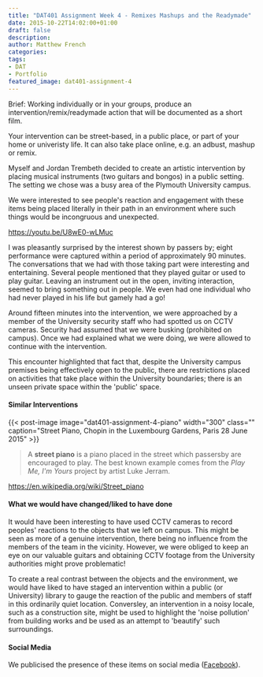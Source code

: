 ```yaml
---
title: "DAT401 Assignment Week 4 - Remixes Mashups and the Readymade"
date: 2015-10-22T14:02:00+01:00
draft: false
description: 
author: Matthew French
categories:
tags:
- DAT
- Portfolio
featured_image: dat401-assignment-4
---
```


Brief: Working individually or in your groups, produce an intervention/remix/readymade action that will be documented as a short film.

Your intervention can be street-based, in a public place, or part of your home or univeristy life. It can also take place online, e.g. an adbust, mashup or remix.

<!--more-->

Myself and Jordan Trembeth decided to create an artistic intervention by placing musical instruments (two guitars and bongos) in a public setting. The setting we chose was a busy area of the Plymouth University campus.

We were interested to see people's reaction and engagement with these items being placed literally in their path in an environment where such things would be incongruous and unexpected.

https://youtu.be/U8wE0-wLMuc

I was pleasantly surprised by the interest shown by passers by; eight performance were captured within a period of approximately 90 minutes. The conversations that we had with those taking part were interesting and entertaining. Several people mentioned that they played guitar or used to play guitar. Leaving an instrument out in the open, inviting interaction, seemed to bring something out in people. We even had one individual who had never played in his life but gamely had a go!

Around fifteen minutes into the intervention, we were approached by a member of the University security staff who had spotted us on CCTV cameras. Security had assumed that we were busking (prohibited on campus). Once we had explained what we were doing, we were allowed to continue with the intervention.

This encounter highlighted that fact that, despite the University campus premises being effectively open to the public, there are restrictions placed on activities that take place within the University boundaries; there is an unseen private space within the 'public' space.

#### Similar Interventions

{{< post-image image="dat401-assignment-4-piano" width="300" class="" caption="Street Piano, Chopin in the Luxembourg Gardens, Paris 28 June 2015" >}}

> A **street piano** is a piano placed in the street which passersby are encouraged to play. The best known example comes from the _Play Me, I'm Yours_ project by artist Luke Jerram.

<https://en.wikipedia.org/wiki/Street_piano>

#### What we would have changed/liked to have done

It would have been interesting to have used CCTV cameras to record peoples' reactions to the objects that we left on campus. This might be seen as more of a genuine intervention, there being no influence from the members of the team in the vicinity. However, we were obliged to keep an eye on our valuable guitars and obtaining CCTV footage from the University authorities might prove problematic!

To create a real contrast between the objects and the environment, we would have liked to have staged an intervention within a public (or University) library to gauge the reaction of the public and members of staff in this ordinarily quiet location. Conversley, an intervention in a noisy locale, such as a construction site, might be used to highlight the 'noise pollution' from building works and be used as an attempt to 'beautify' such surroundings.

#### Social Media

We publicised the presence of these items on social media ([Facebook](https://www.facebook.com/groups/expressyourselfplymouth/)).
